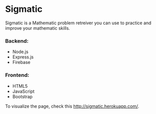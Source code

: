 # Sigmatic

Sigmatic is a Mathematic problem retreiver you can use to practice and improve your mathematic skills. 

### Backend:
- Node.js
- Express.js
- Firebase

### Frontend:
- HTML5
- JavaScript
- Bootstrap  

To visualize the page, check this http://sigmatic.herokuapp.com/.
